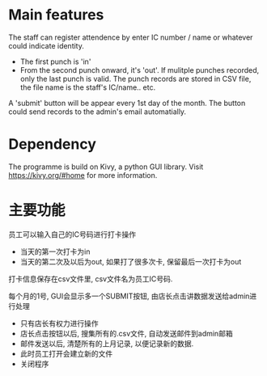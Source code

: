 # Main features

The staff can register attendence by enter IC number / name or whatever could indicate identity.
- The first punch is 'in'
- From the second punch onward, it's 'out'. If mulitple punches recorded, only the last punch is valid.
The punch records are stored in CSV file, the file name is the staff's IC/name.. etc.

A 'submit' button will be appear every 1st day of the month. The button could send records to the admin's email automatially.

# Dependency

The programme is build on Kivy, a python GUI library. Visit https://kivy.org/#home for more information.


# 主要功能

员工可以输入自己的IC号码进行打卡操作

- 当天的第一次打卡为in
- 当天的第二次及以后为out, 如果打了很多次卡, 保留最后一次打卡为out

打卡信息保存在csv文件里, csv文件名为员工IC号码.

每个月的1号, GUI会显示多一个SUBMIT按钮, 由店长点击讲数据发送给admin进行处理

- 只有店长有权力进行操作
- 店长点击按钮以后, 搜集所有的.csv文件, 自动发送邮件到admin邮箱
- 邮件发送以后, 清楚所有的上月记录, 以便记录新的数据.
- 此时员工打开会建立新的文件
- 关闭程序

